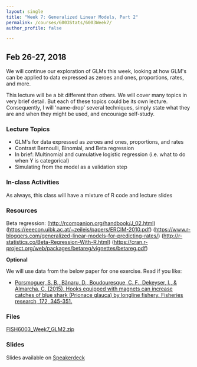 ```yaml
---
layout: single
title: "Week 7: Generalized Linear Models, Part 2"
permalink: /courses/6003Stats/6003Week7/
author_profile: false

---
```


## Feb 26-27, 2018

We will continue our exploration of GLMs this week, looking at how GLM's can be applied to data expressed as zeroes and ones, proportions, rates, and more.

This lecture will be a bit different than others. We will cover many topics in very brief detail. But each of these topics could be its own lecture. Consequently, I will 'name-drop' several techniques, simply state what they are and when they might be used, and encourage self-study. 

### Lecture Topics

* GLM's for data expressed as zeroes and ones, proportions, and rates
* Contrast Bernoulli, Binomial, and Beta regression
* In brief: Multinomial and cumulative logistic regression (i.e. what to do when Y is categorical)
* Simulating from the model as a validation step
		
### In-class Activities

As always, this class will have a mixture of R code and lecture slides

### Resources

Beta regression:
(http://rcompanion.org/handbook/J_02.html)
(https://eeecon.uibk.ac.at/~zeileis/papers/ERCIM-2010.pdf)
(https://www.r-bloggers.com/generalized-linear-models-for-predicting-rates/)
(http://r-statistics.co/Beta-Regression-With-R.html)
(https://cran.r-project.org/web/packages/betareg/vignettes/betareg.pdf)

**Optional**

We will use data from the below paper for one exercise. Read if you like:

- [Porsmoguer, S. B., Bănaru, D., Boudouresque, C. F., Dekeyser, I., & Almarcha, C. (2015). Hooks equipped with magnets can increase catches of blue shark (Prionace glauca) by longline fishery. Fisheries research, 172, 345-351.](https://www.sciencedirect.com/science/article/pii/S0165783615300254)

### Files

[FISH6003_Week7_GLM2.zip](/assets/images/6003/FISH6003_Week7_GLM2.zip)

### Slides

<script async class="speakerdeck-embed" data-id="5b4cda8ebfa446f7a28cdf1b66ae0108" data-ratio="1.77777777777778" src="//speakerdeck.com/assets/embed.js"></script>
Slides available on [Speakerdeck](https://speakerdeck.com/pandalusplatyceros/fish-6003-week-7-glms-part-2)


